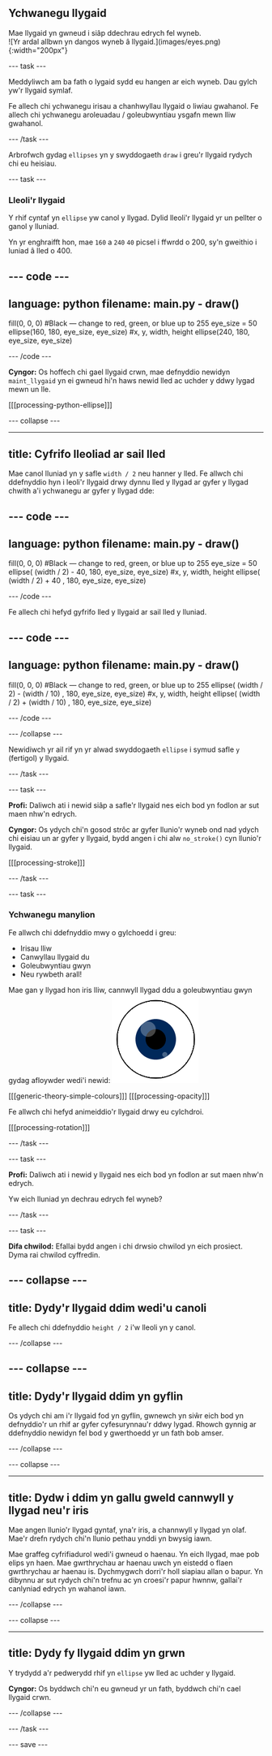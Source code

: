 ## Ychwanegu llygaid

<div style="display: flex; flex-wrap: wrap">
<div style="flex-basis: 200px; flex-grow: 1; margin-right: 15px;">
Mae llygaid yn gwneud i siâp ddechrau edrych fel wyneb.
</div>
<div>
![Yr ardal allbwn yn dangos wyneb â llygaid.](images/eyes.png){:width="200px"}
</div>
</div>

--- task ---

Meddyliwch am ba fath o lygaid sydd eu hangen ar eich wyneb. Dau gylch yw'r llygaid symlaf.

Fe allech chi ychwanegu irisau a chanhwyllau llygaid o liwiau gwahanol. Fe allech chi ychwanegu aroleuadau / goleubwyntiau ysgafn mewn lliw gwahanol.

--- /task ---

Arbrofwch gydag `ellipses` yn y swyddogaeth `draw` i greu'r llygaid rydych chi eu heisiau.

--- task ---

### Lleoli'r llygaid

Y rhif cyntaf yn `ellipse` yw canol y llygad. Dylid lleoli'r llygaid yr un pellter o ganol y lluniad.

Yn yr enghraifft hon, mae `160` a `240` `40` picsel i ffwrdd o 200, sy'n gweithio i luniad â lled o 400.

--- code ---
---
language: python
filename: main.py - draw()
---
  fill(0, 0, 0) #Black — change to red, green, or blue up to 255 eye_size = 50 ellipse(160, 180, eye_size, eye_size) #x, y, width, height ellipse(240, 180, eye_size, eye_size)

--- /code ---

**Cyngor:** Os hoffech chi gael llygaid crwn, mae defnyddio newidyn `maint_llygaid` yn ei gwneud hi'n haws newid lled ac uchder y ddwy lygad mewn un lle.

[[[processing-python-ellipse]]]

--- collapse ---

---
title: Cyfrifo lleoliad ar sail lled
---

Mae canol lluniad yn y safle `width / 2` neu hanner y lled. Fe allwch chi ddefnyddio hyn i leoli'r llygaid drwy dynnu lled y llygad ar gyfer y llygad chwith a'i ychwanegu ar gyfer y llygad dde:

--- code ---
---
language: python
filename: main.py - draw()
---

  fill(0, 0, 0) #Black — change to red, green, or blue up to 255 eye_size = 50 ellipse( (width / 2) - 40, 180, eye_size, eye_size) #x, y, width, height ellipse( (width / 2) + 40 , 180, eye_size, eye_size)

--- /code ---

Fe allech chi hefyd gyfrifo lled y llygaid ar sail lled y lluniad.

--- code ---
---
language: python
filename: main.py - draw()
---

  fill(0, 0, 0) #Black — change to red, green, or blue up to 255 ellipse( (width / 2) - (width / 10) , 180, eye_size, eye_size) #x, y, width, height ellipse( (width / 2) + (width / 10) , 180, eye_size, eye_size)

--- /code ---

--- /collapse ---

Newidiwch yr ail rif yn yr alwad swyddogaeth `ellipse` i symud safle `y` (fertigol) y llygaid.

--- /task ---

--- task ---

**Profi:** Daliwch ati i newid siâp a safle'r llygaid nes eich bod yn fodlon ar sut maen nhw'n edrych.

**Cyngor:** Os ydych chi'n gosod strôc ar gyfer llunio'r wyneb ond nad ydych chi eisiau un ar gyfer y llygaid, bydd angen i chi alw `no_stroke()` cyn llunio'r llygaid.

[[[processing-stroke]]]

--- /task ---

--- task ---

### Ychwanegu manylion

Fe allwch chi ddefnyddio mwy o gylchoedd i greu:
+ Irisau lliw
+ Canwyllau llygaid du
+ Goleubwyntiau gwyn
+ Neu rywbeth arall!

Mae gan y llygad hon iris lliw, cannwyll llygad ddu a goleubwyntiau gwyn gydag afloywder wedi'i newid: ![Yr ardal allbwn yn dangos llygad gyda goleubwyntiau dros gannwyll y llygad a'r iris.](images/catchlights.png)

\[[[generic-theory-simple-colours]]\] \[[[processing-opacity\]]]

Fe allwch chi hefyd animeiddio'r llygaid drwy eu cylchdroi.

[[[processing-rotation]]]

--- /task ---

--- task ---

**Profi:** Daliwch ati i newid y llygaid nes eich bod yn fodlon ar sut maen nhw'n edrych.

Yw eich lluniad yn dechrau edrych fel wyneb?

--- /task ---

--- task ---

**Difa chwilod:** Efallai bydd angen i chi drwsio chwilod yn eich prosiect. Dyma rai chwilod cyffredin.

--- collapse ---
---
title: Dydy'r llygaid ddim wedi'u canoli
---

Fe allech chi ddefnyddio `height / 2` i'w lleoli yn y canol.

--- /collapse ---

--- collapse ---
---
title: Dydy'r llygaid ddim yn gyflin
---

Os ydych chi am i'r llygaid fod yn gyflin, gwnewch yn siŵr eich bod yn defnyddio'r un rhif ar gyfer cyfesurynnau'r ddwy lygad. Rhowch gynnig ar ddefnyddio newidyn fel bod y gwerthoedd yr un fath bob amser.

--- /collapse ---

--- collapse ---

---
title: Dydw i ddim yn gallu gweld cannwyll y llygad neu'r iris
---

Mae angen llunio'r llygad gyntaf, yna'r iris, a channwyll y llygad yn olaf. Mae'r drefn rydych chi'n llunio pethau ynddi yn bwysig iawn.

Mae graffeg cyfrifiadurol wedi'i gwneud o haenau. Yn eich llygad, mae pob elips yn haen. Mae gwrthrychau ar haenau uwch yn eistedd o flaen gwrthrychau ar haenau is. Dychmygwch dorri'r holl siapiau allan o bapur. Yn dibynnu ar sut rydych chi'n trefnu ac yn croesi'r papur hwnnw, gallai'r canlyniad edrych yn wahanol iawn.

--- /collapse ---

--- collapse ---

---
title: Dydy fy llygaid ddim yn grwn
---

Y trydydd a'r pedwerydd rhif yn `ellipse` yw lled ac uchder y llygaid.

**Cyngor:** Os byddwch chi'n eu gwneud yr un fath, byddwch chi'n cael llygaid crwn.

--- /collapse ---


--- /task ---

--- save ---
